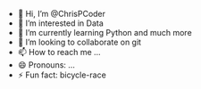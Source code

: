 - 👋 Hi, I’m @ChrisPCoder
- 👀 I’m interested in Data
- 🌱 I’m currently learning Python and much more
- 💞️ I’m looking to collaborate on git
- 📫 How to reach me ...
- 😄 Pronouns: ...
- ⚡ Fun fact: bicycle-race

<!---
ChrisPCoder/ChrisPCoder is a ✨ special ✨ repository because its `README.md` (this file) appears on your GitHub profile.
You can click the Preview link to take a look at your changes.
--->
